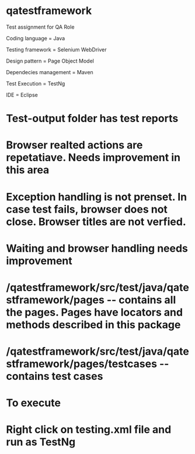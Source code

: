 # qatestframework
Test assignment for QA Role

Coding language = Java

Testing framework = Selenium WebDriver

Design pattern = Page Object Model 

Dependecies management = Maven 

Test Execution = TestNg

IDE = Eclipse


# Test-output folder has test reports
# Browser realted actions are repetatiave. Needs improvement in this area
# Exception handling is not prenset. In case test fails, browser does not close. Browser titles are not verfied.
# Waiting and browser handling needs improvement 

#  /qatestframework/src/test/java/qatestframework/pages -- contains all the pages. Pages have locators and methods described in this package
# /qatestframework/src/test/java/qatestframework/pages/testcases -- contains test cases

# To execute # 

# Right click on testing.xml file and run as TestNg
